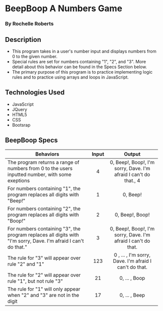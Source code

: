 # BeepBoop A Numbers Game
### By Rochelle Roberts

## Description 
* This program takes in a user's number input and displays numbers from 0 to the given number.
* Special rules are set for numbers containing "1", "2", and "3". More detail about this behavior can be found in the Specs Section below.
* The primary purpose of this program is to practice implementing logic rules and to practice using arrays and loops in JavaScript.


## Technologies Used
* JavaScript
* JQuery
* HTML5
* CSS
* Bootsrap

## BeepBoop Specs

| Behaviors       | Input           | Output      |
| ------------- |:-----------------:| :-----------:|
| The program returns a range of numbers from 0 to the users inputted number, with some exeptions | 4 | 0, Beep!, Boop!, I'm sorry, Dave. I'm afraid I can't do that., 4  |
| For numbers containing "1", the program replaces all digits with "Beep!" | 1 | 0, Beep! |
| For numbers containing "2", the program replaces all digits with "Boop!" | 2 | 0, Beep!, Boop! |
| For numbers containing "3", the program replaces all digits with "I'm sorry, Dave. I'm afraid I can't do that." | 3 | 0, Beep!, Boop!, I'm sorry, Dave. I'm afraid I can't do that. |
| The rule for "3" will appear over rule "2" and "1" | 123 | 0 , ... , I'm sorry, Dave. I'm afraid I can't do that. |
| The rule for "2" will appear over rule "1", but not rule "3" | 21 | 0, ... ,  Boop |
| The rule for "1" will only appear when "2" and "3" are not in the digit | 17 | 0, ... ,  Beep |



